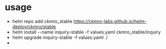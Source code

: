 
# usage

* helm repo add ckmro_stable https://ckmro-labs.github.io/helm-deploy/ckmro/stable
* helm install --name inquiry-stable -f values.yaml ckmro_stable/inquiry
* helm upgrade inquiry-stable -f values.yaml ./
*
